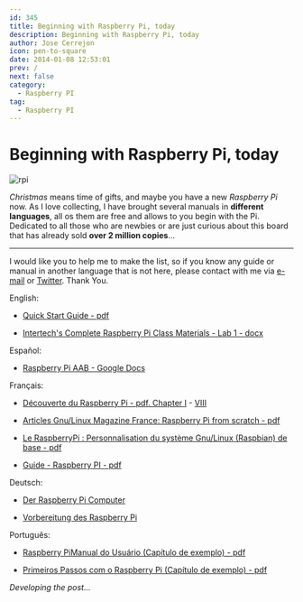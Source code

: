 ```yaml
---
id: 345
title: Beginning with Raspberry Pi, today
description: Beginning with Raspberry Pi, today
author: Jose Cerrejon
icon: pen-to-square
date: 2014-01-08 12:53:01
prev: /
next: false
category:
  - Raspberry PI
tag:
  - Raspberry PI
---
```


# Beginning with Raspberry Pi, today

![rpi](/images/02_RaspberryPi.jpg)

*Christmas* means time of gifts, and maybe you have a new *Raspberry Pi* now. As I love collecting, I have brought several manuals in **different languages**, all os them are free and allows to you begin with the Pi. Dedicated to all those who are newbies or are just curious about this board that has already sold **over 2 million copies**...

- - -
I would like you to help me to make the list, so if you know any guide or manual in another language that is not here, please contact with me via [e-mail](mailto:ulysess@gmail.com) or [Twitter](http://twitter.com/ulysess10). Thank You.

English:

* [Quick Start Guide - pdf](http://www.raspberrypi.org/wp-content/uploads/2012/04/quick-start-guide-v2_1.pdf)

* [Intertech's Complete Raspberry Pi Class Materials - Lab 1 - docx](http://www.intertech.com/downloads/CompleteRaspberryPi/CRPi-ch01-Setup.docx)

Espa&ntilde;ol:

* [Raspberry Pi AAB - Google Docs](https://docs.google.com/file/d/0B0xutHWtzX57RmVZOEIwcjlOaWc/edit?pli=1)

Fran&ccedil;ais:

* [D&eacute;couverte du Raspberry Pi - pdf. Chapter I](http://www.pearson.fr/resources/titles/27440100230510/extras/2579_chap01.pdf) - [VIII](http://www.pearson.fr/resources/titles/27440100230510/extras/2579_chap08.pdf)

* [Articles Gnu/Linux Magazine France: Raspberry Pi from scratch - pdf](http://www.blaess.fr/christophe/articles/files-glmf/)

* [Le RaspberryPi : Personnalisation du syst&egrave;me Gnu/Linux (Raspbian) de base - pdf](http://www.mon-club-elec.fr/mes_downloads/doc_raspberrypi/rasperrypi_personnalisation_du_systeme_de_base.pdf)

* [Guide - Raspberry PI - pdf](http://tge.cmaisonneuve.qc.ca/barbaud/Références%20techniques/Raspberry%20Pi/Raspi.pdf)

Deutsch:

* [Der Raspberry Pi Computer](http://bikertravel.dyndns.info/bike/raspberrypi/raspberry_de.pdf)

* [Vorbereitung des Raspberry Pi](http://a-thinnes.de/wlanthermometer/Debian_Paket/0.1.0-3/usr/share/doc/WLANThermo/Anleitung/Anleitung_fuer_den_Aufbau_eines_WLAN-Thermometer_Rel_0_1_0-3.pdf)

Portugu&ecirc;s:

* [Raspberry PiManual do Usu&aacute;rio (Cap&iacute;tulo de exemplo) - pdf](https://novatec.com.br/livros/raspberry-pi-manual/capitulo9788575223512.pdf)

* [Primeiros Passos com o Raspberry Pi (Cap&iacute;tulo de exemplo) - pdf](https://www.novatec.com.br/livros/raspberrypi/capitulo9788575223451.pdf)

*Developing the post...*